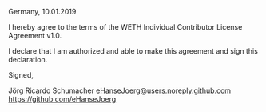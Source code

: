 Germany, 10.01.2019

I hereby agree to the terms of the WETH Individual Contributor License
Agreement v1.0.

I declare that I am authorized and able to make this agreement and sign this
declaration.

Signed,

Jörg Ricardo Schumacher eHanseJoerg@users.noreply.github.com https://github.com/eHanseJoerg
